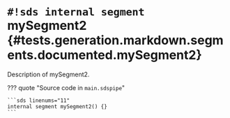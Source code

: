 # `#!sds internal segment` mySegment2 {#tests.generation.markdown.segments.documented.mySegment2}

Description of mySegment2.

??? quote "Source code in `main.sdspipe`"

    ```sds linenums="11"
    internal segment mySegment2() {}
    ```
